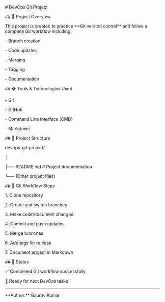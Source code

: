 \# DevOps Git Project



\## 📌 Project Overview

This project is created to practice \*\*Git version control\*\* and follow a complete Git workflow including:

\- Branch creation

\- Code updates

\- Merging

\- Tagging

\- Documentation



\## 🛠 Tools \& Technologies Used

\- Git

\- GitHub

\- Command Line Interface (CMD)

\- Markdown



\## 📂 Project Structure

devops-git-project/

│

├── README.md # Project documentation

└── (Other project files)



\## 🚀 Git Workflow Steps

1\. Clone repository

2\. Create and switch branches

3\. Make code/document changes

4\. Commit and push updates

5\. Merge branches

6\. Add tags for release

7\. Document project in Markdown



\## 📅 Status

✅ Completed Git workflow successfully  

📌 Ready for next DevOps tasks



---



\*\*Author:\*\* Gaurav Kumar

